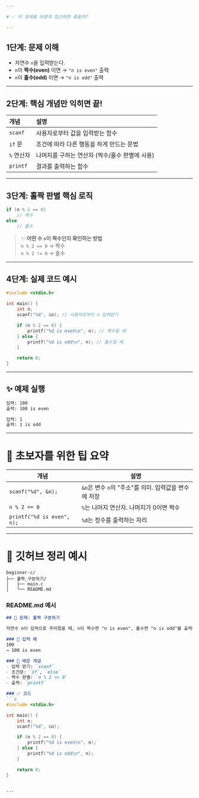 ```yaml
---

# ✅ 이 문제를 어떻게 접근하면 좋을까?

---
```


## 1단계: 문제 이해

- 자연수 `n`을 입력받는다.  
- `n`이 **짝수(even)** 이면 → `"n is even"` 출력  
- `n`이 **홀수(odd)** 이면 → `"n is odd"` 출력

---

## 2단계: 핵심 개념만 익히면 끝!

| 개념 | 설명 |
|:--|:--|
| `scanf` | 사용자로부터 값을 입력받는 함수 |
| `if` 문 | 조건에 따라 다른 행동을 하게 만드는 문법 |
| `%` 연산자 | 나머지를 구하는 연산자 (짝수/홀수 판별에 사용) |
| `printf` | 결과를 출력하는 함수 |

---

## 3단계: 홀짝 판별 핵심 로직

```c
if (n % 2 == 0)
    // 짝수
else
    // 홀수
```

> ✨ **어떤 수 `n`이 짝수인지 확인하는 방법**  
> `n % 2 == 0` → 짝수  
> `n % 2 != 0` → 홀수

---

## 4단계: 실제 코드 예시

```c
#include <stdio.h>

int main() {
    int n;
    scanf("%d", &n); // 사용자로부터 n 입력받기

    if (n % 2 == 0) {
        printf("%d is even\n", n); // 짝수일 때
    } else {
        printf("%d is odd\n", n); // 홀수일 때
    }

    return 0;
}
```

---

## ✨ 예제 실행

```bash
입력: 100
출력: 100 is even

입력: 1
출력: 1 is odd
```

---

# 📌 초보자를 위한 팁 요약

| 개념 | 설명 |
|------|------|
| `scanf("%d", &n);` | `&n`은 변수 `n`의 "주소"를 의미. 입력값을 변수에 저장 |
| `n % 2 == 0` | `%`는 나머지 연산자. 나머지가 0이면 짝수 |
| `printf("%d is even", n);` | `%d`는 정수를 출력하는 자리 |

---

# 📂 깃허브 정리 예시

```
beginner-c/
├── 홀짝_구분하기/
│   ├── main.c
│   └── README.md
```

### README.md 예시

```md
## 🔢 문제: 홀짝 구분하기

자연수 n이 입력으로 주어졌을 때, n이 짝수면 "n is even", 홀수면 "n is odd"를 출력하는 문제입니다.

### 📌 입력 예
100  
→ 100 is even

### 🧠 배운 개념
- 입력 받기: `scanf`
- 조건문: `if`, `else`
- 짝수 판별: `n % 2 == 0`
- 출력: `printf`

### ✅ 코드
```c
#include <stdio.h>

int main() {
    int n;
    scanf("%d", &n);

    if (n % 2 == 0) {
        printf("%d is even\n", n);
    } else {
        printf("%d is odd\n", n);
    }

    return 0;
}
```
```

---
